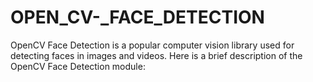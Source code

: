 # OPEN_CV-_FACE_DETECTION
OpenCV Face Detection is a popular computer vision library used for detecting faces in images and videos. Here is a brief description of the OpenCV Face Detection module:
